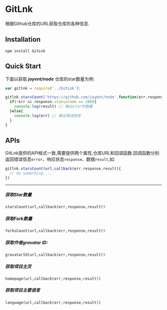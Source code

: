 GitLnk
======

根据Github仓库的URL获取仓库的各种信息.

## Installation

```
npm install GitLnk
```

## Quick Start

下面以获取 ***joyent/node*** 仓库的star数量为例:

```javascript
var gitlnk = require('../GitLnk');

gitlnk.starsCount('https://github.com/joyent/node',function(err,response,result){
  if(!err && response.statusCode == 200){
    console.log(result) // 输出star的数量    
  }else{
    console.log(err) // 输出错误信息
  }
}
```

## APIs
GitLnk提供的API格式一致,需要提供两个属性,仓库URL和回调函数.回调函数分别返回错误信息`error`、响应状态`response`、数据`result`,如:

```javascript
gitlnk.starsCount(url,callback(err,response,result){
  // do something....
})
```
------

##### 获取Star数量
```
starsCount(url,callback(err,response,result))
```

##### 获取Fork数量
```
forksCount(url,callback(err,response,result))
```

##### 获取作者gravatar ID:
```
gravatarId(url,callback(err,response,result))
```

##### 获取项目主页
```
homepage(url,callback(err,response,result))
```

##### 获取项目主要语言
```
language(url,callback(err,response,result))
```
